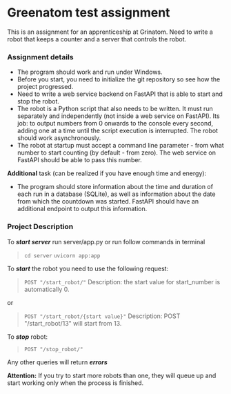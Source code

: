 # Greenatom test assignment
This is an assignment for an apprenticeship at Grinatom. Need to write a robot that keeps a counter and a server that controls the robot. 

### Assignment details

- The program should work and run under Windows.
- Before you start, you need to initialize the git repository so see how the project progressed. 
- Need to write a web service backend on FastAPI that is able to start and stop the robot.
- The robot is a Python script that also needs to be written. It must run separately and independently (not inside a web service on FastAPI). Its job: to output numbers from 0 onwards to the console every second, adding one at a time until the script execution is interrupted. The robot should work asynchronously.
- The robot at startup must accept a command line parameter - from what number to start counting (by default - from zero). The web service on FastAPI should be able to pass this number.

**Additional** task (can be realized if you have enough time and energy):
- The program should store information about the time and duration of each run in a database (SQLite), as well as information about the date from which the countdown was started. FastAPI should have an additional endpoint to output this information.

### Project Description
To ***start server*** run server/app.py or run follow commands in terminal
>`cd server`
>`uvicorn app:app`

To ***start*** the robot you need to use the following request: 
>`POST "/start_robot/"`
Description: the start value for start_number is automatically 0.

or 

>`POST "/start_robot/{start value}"`
Description: POST "/start_robot/13" will start from 13.

To ***stop*** robot:
>`POST "/stop_robot/"`

Any other queries will return ***errors***

**Attention:** If you try to start more robots than one, they will queue up and start working only when the process is finished. 
